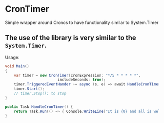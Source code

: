 # CronTimer
Simple wrapper around Cronos to have functionality similar to System.Timer

## The use of the library is very similar to the `System.Timer`.
Usage:
```cs
void Main()
{
	var timer = new CronTimer(cronExpression: "*/5 * * * * *", 
						includeSeconds: true);
	timer.TriggeredEventHander += async (s, e) => await HandleCronTimer();
	timer.Start();
	// timer.Stop(); to stop
}

public Task HandleCronTimer() {
	return Task.Run(() => { Console.WriteLine("It is {0} and all is well", DateTime.UtcNow); });
}
```
